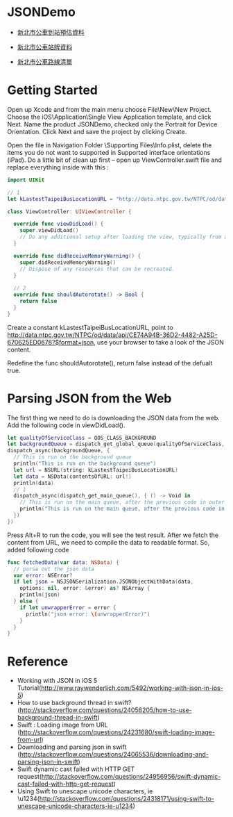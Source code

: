 # JSONDemo

- [新北市公車到站預估資料](http://data.taipei.gov.tw/opendata/apply/RelatedUrl?url=http%3A%2F%2Fdata.ntpc.gov.tw%2FNTPC%2Fod%2Fdata%2Fapi%2Fmeta%2F%3F%24format%3Djson&%24filter=oid+eq+CE74A94B-36D2-4482-A25D-670625ED0678)

- [新北市公車站牌資料](http://data.taipei.gov.tw/opendata/apply/RelatedUrl?url=http://data.ntpc.gov.tw/NTPC/od/data/api/meta/?$format=json&$filter=oid%20eq%2018621BF3-6B00-4A07-B49C-0C5CCABFE026)

- [新北市公車路線清單](http://data.taipei.gov.tw/opendata/apply/RelatedUrl?url=http://data.ntpc.gov.tw/NTPC/od/data/api/meta/?$format=json&$filter=oid%20eq%205D3B5FE3-549A-40D5-8FA3-0C691230B213)

# Getting Started

Open up Xcode and from the main menu choose File\New\New Project. Choose the iOS\Application\Single View Application template, and click Next. Name the product JSONDemo, checked only the Portrait for Device Orientation. Click Next and save the project by clicking Create.

Open the file in Navigation Folder \Supporting Files\Info.plist, delete the items you do not want to supported in Supported interface orientations (iPad). Do a little bit of clean up first – open up ViewController.swift file and replace everything inside with this :

```swift
import UIKit

// 1
let kLastestTaipeiBusLocationURL = "http://data.ntpc.gov.tw/NTPC/od/data/api/CE74A94B-36D2-4482-A25D-670625ED0678?$format=json"

class ViewController: UIViewController {

  override func viewDidLoad() {
    super.viewDidLoad()
    // Do any additional setup after loading the view, typically from a nib.
  }

  override func didReceiveMemoryWarning() {
    super.didReceiveMemoryWarning()
    // Dispose of any resources that can be recreated.
  }
  
  // 2
  override func shouldAutorotate() -> Bool {
    return false
  }
}
```

Create a constant kLastestTaipeiBusLocationURL, point to http://data.ntpc.gov.tw/NTPC/od/data/api/CE74A94B-36D2-4482-A25D-670625ED0678?$format=json, use your browser to take a look of the JSON content.

Redefine the func shouldAutorotate(), return false instead of the defualt true.

# Parsing JSON from the Web

The first thing we need to do is downloading the JSON data from the web. Add the following code in viewDidLoad().

```swift
let qualityOfServiceClass = QOS_CLASS_BACKGROUND
let backgroundQueue = dispatch_get_global_queue(qualityOfServiceClass, 0)
dispatch_async(backgroundQueue, {
  // This is run on the background queue
  println("This is run on the background queue")
  let url = NSURL(string: kLastestTaipeiBusLocationURL)
  let data = NSData(contentsOfURL: url!)
  println(data)
  // 1
  dispatch_async(dispatch_get_main_queue(), { () -> Void in
    // This is run on the main queue, after the previous code in outer block
    println("This is run on the main queue, after the previous code in outer block")
  })
})
```

Press Alt+R to run the code, you will see the test result. After we fetch the content from URL, we need to compile the data to readable format. So, added following code

```swift
func fetchedData(var data: NSData) {
  // parse out the json data
  var error: NSError?
  if let json = NSJSONSerialization.JSONObjectWithData(data,
    options: nil, error: &error) as? NSArray {
    println(json)
  } else {
    if let unwrapperError = error {
      println("json error: \(unwrapperError)")
    }
  }
}
```

# Reference

- Working with JSON in iOS 5 Tutorial(http://www.raywenderlich.com/5492/working-with-json-in-ios-5)
- How to use background thread in swift?(http://stackoverflow.com/questions/24056205/how-to-use-background-thread-in-swift)
- Swift : Loading image from URL (http://stackoverflow.com/questions/24231680/swift-loading-image-from-url)
- Downloading and parsing json in swift (http://stackoverflow.com/questions/24065536/downloading-and-parsing-json-in-swift)
- Swift dynamic cast failed with HTTP GET request(http://stackoverflow.com/questions/24956956/swift-dynamic-cast-failed-with-http-get-request)
- Using Swift to unescape unicode characters, ie \u1234(http://stackoverflow.com/questions/24318171/using-swift-to-unescape-unicode-characters-ie-u1234)

